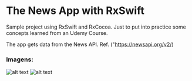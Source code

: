 # The News App with RxSwift
Sample project using RxSwift and RxCocoa. Just to put into practice some concepts learned from an Udemy Course.

The app gets data from the News API. Ref. ("https://newsapi.org/v2/)
	
### Imagens:
![alt text](https://github.com/abs1010/NewsAppRx2/tree/main/NewsAppRx2/Resources/pic/sample1.png)
![alt text](https://github.com/abs1010/NewsAppRx2/tree/main/NewsAppRx2/Resources/pic/sample2.png)


